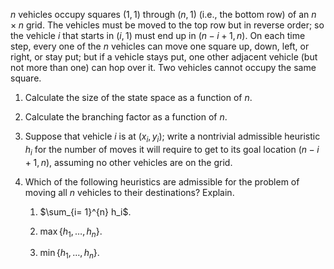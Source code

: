 

$n$ vehicles occupy squares $(1,1)$ through $(n,1)$ (i.e., the bottom
row) of an $n\times n$ grid. The vehicles must be moved to the top row
but in reverse order; so the vehicle $i$ that starts in $(i,1)$ must end
up in $(n-i+1,n)$. On each time step, every one of the $n$ vehicles can
move one square up, down, left, or right, or stay put; but if a vehicle
stays put, one other adjacent vehicle (but not more than one) can hop
over it. Two vehicles cannot occupy the same square. <br>

1.  Calculate the size of the state space as a function of $n$.<br>

2.  Calculate the branching factor as a function of $n$.<br>

3.  Suppose that vehicle $i$ is at $(x_i,y_i)$; write a nontrivial
    admissible heuristic $h_i$ for the number of moves it will require
    to get to its goal location $(n-i+1,n)$, assuming no other vehicles
    are on the grid.<br>

4.  Which of the following heuristics are admissible for the problem of
    moving all $n$ vehicles to their destinations? Explain.<br>

    1.  $\sum_{i= 1}^{n} h_i$.<br>

    2.  $\max\{h_1,\ldots,h_n\}$.<br>

    3.  $\min\{h_1,\ldots,h_n\}$.<br>
